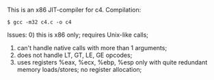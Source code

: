 This is an x86 JIT-compiler for c4.
Compilation:

    $ gcc -m32 c4.c -o c4

Issues:
0) this is x86 only; requires Unix-like calls;
1) can't handle native calls with more than 1 arguments;
2) does not handle LT, GT, LE, GE opcodes;
3) uses registers %eax, %ecx, %ebp, %esp only with quite
   redundant memory loads/stores; no register allocation;
